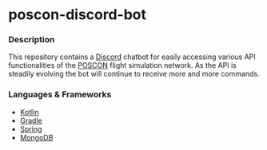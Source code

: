 # poscon-discord-bot

### Description

This repository contains a [Discord](https://discord.com) chatbot for easily accessing various API functionalities of
the [POSCON](https://poscon.net/) flight simulation network. As the API is steadily evolving the bot will continue to
receive more and more commands.

### Languages & Frameworks

* [Kotlin](https://kotlinlang.org/)
* [Gradle](https://gradle.org/)
* [Spring](https://spring.io/)
* [MongoDB](https://www.mongodb.com/)
